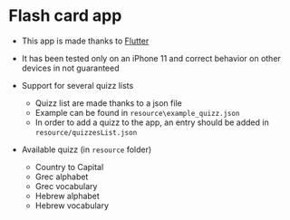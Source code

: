 # Flash card app

* This app is made thanks to [Flutter](https://flutter.dev/)
* It has been tested only on an iPhone 11 and correct behavior on other devices
  in not guaranteed
* Support for several quizz lists
  * Quizz list are made thanks to a json file
  * Example can be found in `resource\example_quizz.json`
  * In order to add a quizz to the app, an entry should be added in
    `resource/quizzesList.json`

* Available quizz (in `resource` folder)
  * Country to Capital
  * Grec alphabet
  * Grec vocabulary
  * Hebrew alphabet
  * Hebrew vocabulary

